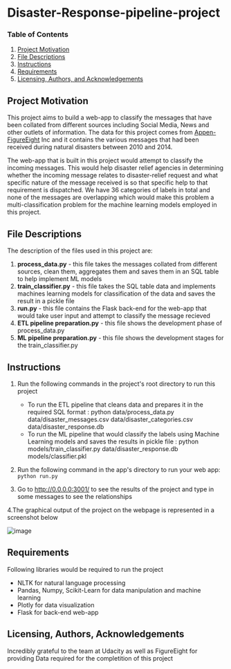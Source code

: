 # Disaster-Response-pipeline-project

### Table of Contents


1. [Project Motivation](#motivation)
2. [File Descriptions](#files)
3. [Instructions](#instructions)
4. [Requirements](#requirements)
5. [Licensing, Authors, and Acknowledgements](#licensing)


## Project Motivation<a name="motivation"></a>

This project aims to build a web-app to classify the messages that have been collated from different sources including Social Media, News and other outlets of information. The data for this project comes from [Appen-FigureEight](https://appen.com/) Inc and it contains the various messages that had been received during natural disasters between 2010 and 2014. 

The web-app that is built in this project would attempt to classify the incoming messages. This would help disaster relief agencies in determining whether the incoming message relates to disaster-relief request and what specific nature of the message received is so that specific help to that requirement is dispatched. We have 36 categories of labels in total and none of the messages are overlapping which would make this problem a multi-classification problem for the machine learning models employed in this project.



## File Descriptions <a name="files"></a>

The description of the files used in this project are:

1. **process_data.py** - this file takes the messages collated from different sources, clean them, aggregates them and saves them in an SQL table to help implement ML models
2. **train_classifier.py** - this file takes the SQL table data and implements machines learning models for classification of the data and saves the result in a pickle file
3. **run.py** - this file contains the Flask back-end for the web-app that would take user input and attempt to classify the message recieved
4. **ETL pipeline preparation.py** - this file shows the development phase of process_data.py
5. **ML pipeline preparation.py** - this file shows the development stages for the train_classifier.py


## Instructions<a name="instructions"></a>

1. Run the following commands in the project's root directory to run this project

   * To run the ETL pipeline that cleans data and prepares it in the required SQL format : python data/process_data.py data/disaster_messages.csv data/disaster_categories.csv data/disaster_response.db
   * To run the ML pipeline that would classify the labels using Machine Learning models and saves the results in pickle file : python models/train_classifier.py data/disaster_response.db models/classifier.pkl

2. Run the following command in the app's directory to run your web app: `python run.py`

3. Go to http://0.0.0.0:3001/ to see the results of the project and type in some messages to see the relationships

4.The graphical output of the project on the webpage is represented in a screenshot below 

![image](https://user-images.githubusercontent.com/27803552/125647224-a9d5a0ff-4556-41ab-b2c8-f411607e410e.png)



## Requirements<a name ="requirements"></a>

Following libraries would be required to run the project

* NLTK for natural language processing
* Pandas, Numpy, Scikit-Learn for data manipulation and machine learning
* Plotly for data visualization
* Flask for back-end web-app

## Licensing, Authors, Acknowledgements<a name="licensing"></a>

Incredibly grateful to the team at Udacity as well as FigureEight for providing Data required for the completition of this project
